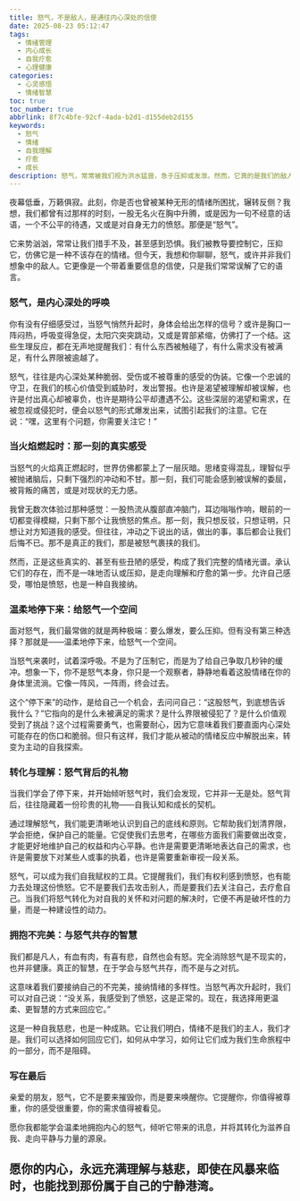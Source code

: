 ```yaml
---
title: 怒气，不是敌人，是通往内心深处的信使
date: 2025-08-23 05:12:47
tags:
  - 情绪管理
  - 内心成长
  - 自我疗愈
  - 心理健康
categories:
  - 心灵感悟
  - 情绪智慧
toc: true
toc_number: true
abbrlink: 8f7c4bfe-92cf-4ada-b2d1-d155deb2d155
keywords:
  - 怒气
  - 情绪
  - 自我理解
  - 疗愈
  - 成长
description: 怒气，常常被我们视为洪水猛兽，急于压抑或发泄。然而，它真的是我们的敌人吗？这篇文章将带你温柔地走进怒气的世界，理解它作为内心深处信使的真正含义。通过细腻的心理描绘和真挚的情感分享，我们将学会如何与怒气共处，倾听它带来的信息，最终将其转化为自我成长的力量，寻回内心的平静与和谐。
---
```


夜幕低垂，万籁俱寂。此刻，你是否也曾被某种无形的情绪所困扰，辗转反侧？我想，我们都曾有过那样的时刻，一股无名火在胸中升腾，或是因为一句不经意的话语，一个不公平的待遇，又或是对自身无力的愤怒。那便是“怒气”。

它来势汹汹，常常让我们措手不及，甚至感到恐惧。我们被教导要控制它，压抑它，仿佛它是一种不该存在的情绪。但今天，我想和你聊聊，怒气，或许并非我们想象中的敌人。它更像是一个带着重要信息的信使，只是我们常常误解了它的语言。

### 怒气，是内心深处的呼唤

你有没有仔细感受过，当怒气悄然升起时，身体会给出怎样的信号？或许是胸口一阵闷热，呼吸变得急促，太阳穴突突跳动，又或是胃部紧缩，仿佛打了一个结。这些生理反应，都在无声地提醒我们：有什么东西被触碰了，有什么需求没有被满足，有什么界限被逾越了。

怒气，往往是内心深处某种脆弱、受伤或不被尊重的感受的伪装。它像一个忠诚的守卫，在我们的核心价值受到威胁时，发出警报。也许是渴望被理解却被误解，也许是付出真心却被辜负，也许是期待公平却遭遇不公。这些深层的渴望和需求，在被忽视或侵犯时，便会以怒气的形式爆发出来，试图引起我们的注意。它在说：“嘿，这里有个问题，你需要关注它！”

### 当火焰燃起时：那一刻的真实感受

当怒气的火焰真正燃起时，世界仿佛都蒙上了一层灰暗。思绪变得混乱，理智似乎被抛诸脑后，只剩下强烈的冲动和不甘。那一刻，我们可能会感到被误解的委屈，被背叛的痛苦，或是对现状的无力感。

我曾无数次体验过那种感觉：一股热流从腹部直冲脑门，耳边嗡嗡作响，眼前的一切都变得模糊，只剩下那个让我愤怒的焦点。那一刻，我只想反驳，只想证明，只想让对方知道我的感受。但往往，冲动之下说出的话，做出的事，事后都会让我们后悔不已。那不是真正的我们，那是被怒气裹挟的我们。

然而，正是这些真实的、甚至有些丑陋的感受，构成了我们完整的情绪光谱。承认它们的存在，而不是一味地否认或压抑，是走向理解和疗愈的第一步。允许自己感受，哪怕是愤怒，也是一种自我接纳。

### 温柔地停下来：给怒气一个空间

面对怒气，我们最常做的就是两种极端：要么爆发，要么压抑。但有没有第三种选择？那就是——温柔地停下来，给怒气一个空间。

当怒气来袭时，试着深呼吸。不是为了压制它，而是为了给自己争取几秒钟的缓冲。想象一下，你不是怒气本身，你只是一个观察者，静静地看着这股情绪在你的身体里流淌。它像一阵风，一阵雨，终会过去。

这个“停下来”的动作，是给自己一个机会，去问问自己：“这股怒气，到底想告诉我什么？”它指向的是什么未被满足的需求？是什么界限被侵犯了？是什么价值观受到了挑战？这个过程需要勇气，也需要耐心，因为它意味着我们要直面内心深处可能存在的伤口和脆弱。但只有这样，我们才能从被动的情绪反应中解脱出来，转变为主动的自我探索。

### 转化与理解：怒气背后的礼物

当我们学会了停下来，并开始倾听怒气时，我们会发现，它并非一无是处。怒气背后，往往隐藏着一份珍贵的礼物——自我认知和成长的契机。

通过理解怒气，我们能更清晰地认识到自己的底线和原则。它帮助我们划清界限，学会拒绝，保护自己的能量。它促使我们去思考，在哪些方面我们需要做出改变，才能更好地维护自己的权益和内心平静。也许是需要更清晰地表达自己的需求，也许是需要放下对某些人或事的执着，也许是需要重新审视一段关系。

怒气，可以成为我们自我赋权的工具。它提醒我们，我们有权利感到愤怒，也有能力去处理这份愤怒。它不是要我们去攻击别人，而是要我们去关注自己，去疗愈自己。当我们将怒气转化为对自我的关怀和对问题的解决时，它便不再是破坏性的力量，而是一种建设性的动力。

### 拥抱不完美：与怒气共存的智慧

我们都是凡人，有血有肉，有喜有悲，自然也会有怒。完全消除怒气是不现实的，也并非健康。真正的智慧，在于学会与怒气共存，而不是与之对抗。

这意味着我们要接纳自己的不完美，接纳情绪的多样性。当怒气再次升起时，我们可以对自己说：“没关系，我感受到了愤怒，这是正常的。现在，我选择用更温柔、更智慧的方式来回应它。”

这是一种自我慈悲，也是一种成熟。它让我们明白，情绪不是我们的主人，我们才是。我们可以选择如何回应它们，如何从中学习，如何让它们成为我们生命旅程中的一部分，而不是阻碍。

### 写在最后

亲爱的朋友，怒气，它不是要来摧毁你，而是要来唤醒你。它提醒你，你值得被尊重，你的感受很重要，你的需求值得被看见。

愿你我都能学会温柔地拥抱内心的怒气，倾听它带来的讯息，并将其转化为滋养自我、走向平静与力量的源泉。

**愿你的内心，永远充满理解与慈悲，即使在风暴来临时，也能找到那份属于自己的宁静港湾。**
---